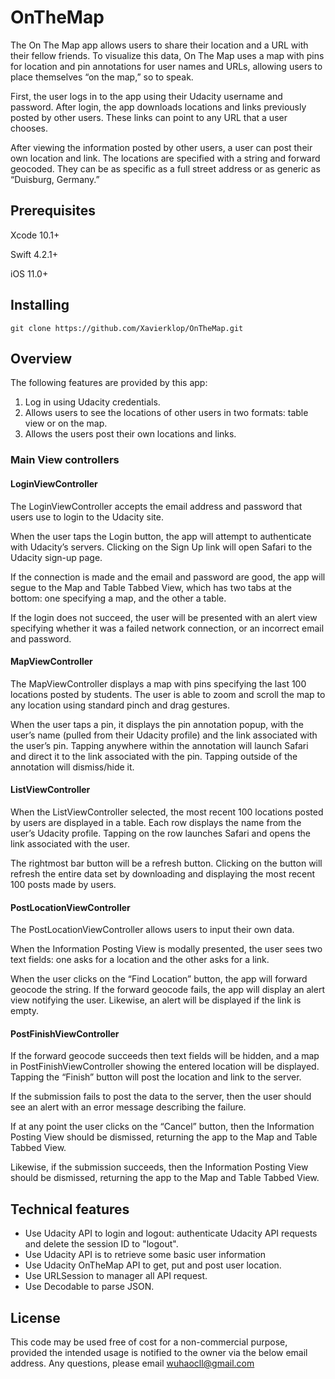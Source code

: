 # OnTheMap
The On The Map app allows users to share their location and a URL with their fellow friends. To visualize this data, On The Map uses a map with pins for location and pin annotations for user names and URLs, allowing users to place themselves “on the map,” so to speak. 

First, the user logs in to the app using their Udacity username and password. After login, the app downloads locations and links previously posted by other users. These links can point to any URL that a user chooses. 

After viewing the information posted by other users, a user can post their own location and link. The locations are specified with a string and forward geocoded. They can be as specific as a full street address or as generic as “Duisburg, Germany.”
## Prerequisites
Xcode 10.1+

Swift 4.2.1+

iOS 11.0+
## Installing
`git clone https://github.com/Xavierklop/OnTheMap.git`
## Overview
The following features are provided by this app:

 1. Log in using Udacity credentials.
 2. Allows users to see the locations of other users in two formats: table view or on the map.  
 3. Allows the users post their own locations and links.
### Main View controllers
#### LoginViewController
The LoginViewController accepts the email address and password that users use to login to the Udacity site. 

When the user taps the Login button, the app will attempt to authenticate with Udacity’s servers. Clicking on the Sign Up link will open Safari to the Udacity sign-up page.

If the connection is made and the email and password are good, the app will segue to the Map and Table Tabbed View, which  has two tabs at the bottom: one specifying a map, and the other a table. 

If the login does not succeed, the user will be presented with an alert view specifying whether it was a failed network connection, or an incorrect email and password.
#### MapViewController
The MapViewController displays a map with pins specifying the last 100 locations posted by students. The user is able to zoom and scroll the map to any location using standard pinch and drag gestures.

When the user taps a pin, it displays the pin annotation popup, with the user’s name (pulled from their Udacity profile) and the link associated with the user’s pin. Tapping anywhere within the annotation will launch Safari and direct it to the link associated with the pin. Tapping outside of the annotation will dismiss/hide it.
#### ListViewController
When the ListViewController selected, the most recent 100 locations posted by users are displayed in a table. Each row displays the name from the user’s Udacity profile. Tapping on the row launches Safari and opens the link associated with the user.

The rightmost bar button will be a refresh button. Clicking on the button will refresh the entire data set by downloading and displaying the most recent 100 posts made by users.
#### PostLocationViewController
The PostLocationViewController allows users to input their own data. 

When the Information Posting View is modally presented, the user sees two text fields: one asks for a location and the other asks for a link.

When the user clicks on the “Find Location” button, the app will forward geocode the string. If the forward geocode fails, the app will display an alert view notifying the user. Likewise, an alert will be displayed if the link is empty.
#### PostFinishViewController
If the forward geocode succeeds then text fields will be hidden, and a map in PostFinishViewController showing the entered location will be displayed. Tapping the “Finish” button will post the location and link to the server.

If the submission fails to post the data to the server, then the user should see an alert with an error message describing the failure.

If at any point the user clicks on the “Cancel” button, then the Information Posting View should be dismissed, returning the app to the Map and Table Tabbed View.

Likewise, if the submission succeeds, then the Information Posting View should be dismissed, returning the app to the Map and Table Tabbed View.
## Technical features
- Use Udacity API to login and logout: authenticate Udacity API requests and delete the session ID to "logout".
- Use Udacity API is to retrieve some basic user information 
- Use Udacity OnTheMap API to get, put and post user location.
- Use URLSession to manager all API request.
- Use Decodable to parse JSON.
## License
This code may be used free of cost for a non-commercial purpose, provided the intended usage is notified to the owner via the below email address.
Any questions, please email wuhaocll@gmail.com
